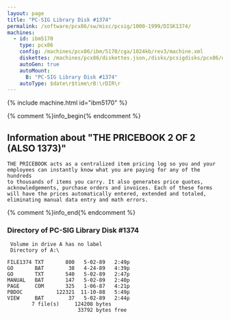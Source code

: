 ```yaml
---
layout: page
title: "PC-SIG Library Disk #1374"
permalink: /software/pcx86/sw/misc/pcsig/1000-1999/DISK1374/
machines:
  - id: ibm5170
    type: pcx86
    config: /machines/pcx86/ibm/5170/cga/1024kb/rev3/machine.xml
    diskettes: /machines/pcx86/diskettes.json,/disks/pcsigdisks/pcx86/diskettes.json
    autoGen: true
    autoMount:
      B: "PC-SIG Library Disk #1374"
    autoType: $date\r$time\rB:\rDIR\r
---
```


{% include machine.html id="ibm5170" %}

{% comment %}info_begin{% endcomment %}

## Information about "THE PRICEBOOK 2 OF 2 (ALSO 1373)"

    THE PRICEBOOK acts as a centralized item pricing log so you and your
    employees can instantly know what you are paying for any of the hundreds
    to thousands of items you carry. It also generates price quotes,
    acknowledgements, purchase orders and invoices. Each of these forms
    will have the prices automatically entered, extended and totaled,
    eliminating manual data entry and math errors.
{% comment %}info_end{% endcomment %}


### Directory of PC-SIG Library Disk #1374

     Volume in drive A has no label
     Directory of A:\

    FILE1374 TXT       800   5-02-89   2:49p
    GO       BAT        38   4-24-89   4:39p
    GO       TXT       540   5-02-89   2:47p
    MANUAL   BAT       147   5-02-89   2:40p
    PAGE     COM       325   1-06-87   4:21p
    PBDOC           122321  11-10-88   5:49p
    VIEW     BAT        37   5-02-89   2:44p
            7 file(s)     124208 bytes
                           33792 bytes free
